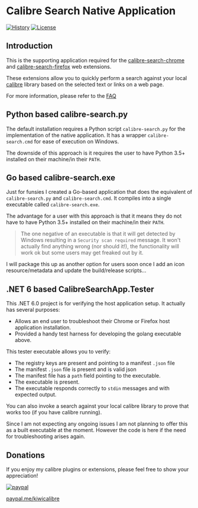 # Calibre Search Native Application
[![History][changelog-image]][changelog-url] 
[![License][license-image]][license-url]

## Introduction

This is the supporting application required for the [calibre-search-chrome][calibre-search-chrome-url] and [calibre-search-firefox][calibre-search-firefox-url] web extensions.

These extensions allow you to quickly perform a search against your local [calibre][calibre-url] library based on the selected text or links on a web page.

For more information, please refer to the [FAQ][wiki-url]

## Python based calibre-search.py

The default installation requires a Python script `calibre-search.py` for the implementation of the native application. It has a wrapper `calibre-search.cmd` for ease of execution on Windows.

The downside of this approach is it requires the user to have Python 3.5+ installed on their machine/in their `PATH`.

## Go based calibre-search.exe

Just for funsies I created a Go-based application that does the equivalent of `calibre-search.py` and `calibre-search.cmd`. It compiles into a single executable called `calibre-search.exe`.

The advantage for a user with this approach is that it means they do not have to have Python 3.5+ installed on their machine/in their `PATH`.

> The one negative of an executable is that it will get detected by Windows resulting in a `Security scan required` message. It won't actually find anything wrong (nor should it!), the functionality will work ok but some users may get freaked out by it.

I will package this up as another option for users soon once I add an icon resource/metadata and update the build/release scripts...

## .NET 6 based CalibreSearchApp.Tester

This .NET 6.0 project is for verifying the host application setup. It actually has several purposes:
- Allows an end user to troubleshoot their Chrome or Firefox host application installation.
- Provided a handy test harness for developing the golang executable above.

This tester executable allows you to verify:
- The registry keys are present and pointing to a manifest `.json` file
- The manifest `.json` file is present and is valid json
- The manifest file has a `path` field pointing to the executable.
- The executable is present.
- The executable responds correctly to `stdin` messages and with expected output.

You can also invoke a search against your local calibre library to prove that works too (if you have calibre running).

Since I am not expecting any ongoing issues I am not planning to offer this as a built executable at the moment. However the code is here if the need for troubleshooting arises again.

## Donations

If you enjoy my calibre plugins or extensions, please feel free to show your appreciation!

[![paypal](https://www.paypalobjects.com/en_US/i/btn/btn_donateCC_LG.gif)][donate-url]

[paypal.me/kiwicalibre][donate-url]

[donate-url]: https://www.paypalme/kiwicalibre
[wiki-url]: https://github.com/kiwidude68/calibre-search-app/wiki/Calibre-Search-FAQ

[calibre-url]: https://calibre-ebook.com/
[calibre-search-chrome-url]: https://github.com/kiwidude68/calibre-search-chrome
[calibre-search-firefox-url]: https://github.com/kiwidude68/calibre-search-firefox

[changelog-image]: https://img.shields.io/badge/History-CHANGELOG-blue.svg
[changelog-url]: CHANGELOG.md

[license-image]: https://img.shields.io/badge/License-GPL-yellow.svg
[license-url]: ../LICENSE.md
